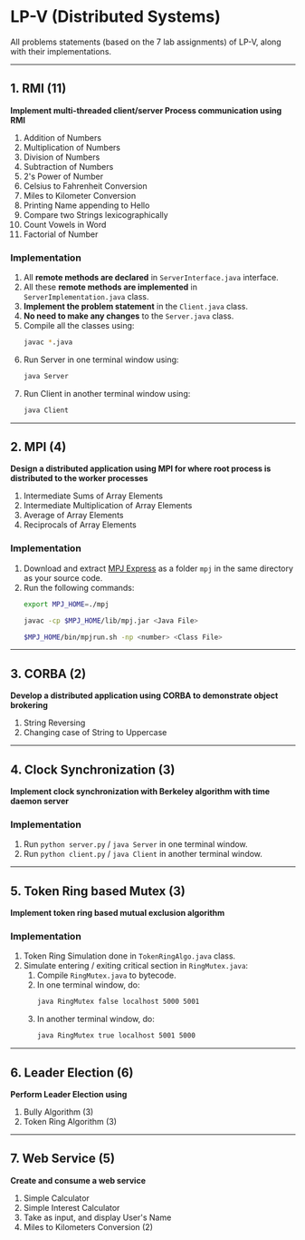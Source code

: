 # LP-V (Distributed Systems)
All problems statements (based on the 7 lab assignments) of LP-V, along with their implementations.

---
## 1. RMI (11)
**Implement multi-threaded client/server Process communication using RMI**
1. Addition of Numbers
2. Multiplication of Numbers
3. Division of Numbers
4. Subtraction of Numbers
5. 2's Power of Number
6. Celsius to Fahrenheit Conversion
7. Miles to Kilometer Conversion
8. Printing Name appending to Hello
9. Compare two Strings lexicographically
10. Count Vowels in Word
11. Factorial of Number

### Implementation
1. All **remote methods are declared** in `ServerInterface.java` interface.
2. All these **remote methods are implemented** in `ServerImplementation.java` class.
3. **Implement the problem statement** in the `Client.java` class.
4. **No need to make any changes** to the `Server.java` class.
5. Compile all the classes using:
	```bash
	javac *.java
	```
6. Run Server in one terminal window using:
	```bash
	java Server
	```
7. Run Client in another terminal window using:
	```bash
	java Client
	```

---
## 2. MPI (4)
**Design a distributed application using MPI for where root process is distributed to the worker processes**
1. Intermediate Sums of Array Elements
2. Intermediate Multiplication of Array Elements
3. Average of Array Elements
4. Reciprocals of Array Elements

### Implementation
1. Download and extract [MPJ Express](https://sourceforge.net/projects/mpjexpress/files/releases/) as a folder `mpj` in the same directory as your source code.
2. Run the following commands:
	```bash
	export MPJ_HOME=./mpj
	```
	```bash
	javac -cp $MPJ_HOME/lib/mpj.jar <Java File>
	```
	```bash
	$MPJ_HOME/bin/mpjrun.sh -np <number> <Class File>
	```

---
## 3. CORBA (2)
**Develop a distributed application using CORBA to demonstrate object brokering**
1. String Reversing
2. Changing case of String to Uppercase

---
## 4. Clock Synchronization (3)
**Implement clock synchronization with Berkeley algorithm with time daemon server**

### Implementation
1. Run `python server.py` / `java Server` in one terminal window.
2. Run `python client.py` / `java Client` in another terminal window.

---
## 5. Token Ring based Mutex (3)
**Implement token ring based mutual exclusion algorithm**

### Implementation
1. Token Ring Simulation done in `TokenRingAlgo.java` class.
2. Simulate entering / exiting critical section in `RingMutex.java`:
	1. Compile `RingMutex.java` to bytecode.
	2. In one terminal window, do:
		```bash
		java RingMutex false localhost 5000 5001
		```
	3. In another terminal window, do:
		```bash
		java RingMutex true localhost 5001 5000
		```

---
## 6. Leader Election (6)
**Perform Leader Election using**
1. Bully Algorithm (3)
2. Token Ring Algorithm (3)

---
## 7. Web Service (5)
**Create and consume a web service**
1. Simple Calculator
2. Simple Interest Calculator
3. Take as input, and display User's Name
4. Miles to Kilometers Conversion (2)
